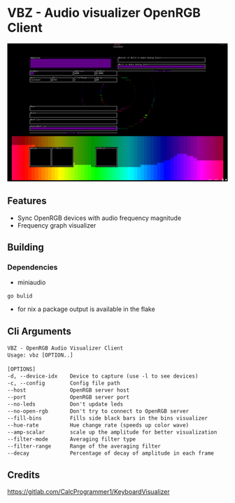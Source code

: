 # VBZ - Audio visualizer OpenRGB Client

![](.github/assets/img.png)

## Features
- Sync OpenRGB devices with audio frequency magnitude
- Frequency graph visualizer

## Building

### Dependencies
- miniaudio

```
go bulid
```

- for nix a package output is available in the flake

## Cli Arguments
```
VBZ - OpenRGB Audio Visualizer Client
Usage: vbz [OPTION..]

[OPTIONS]
-d, --device-idx    Device to capture (use -l to see devices)
-c, --config        Config file path
--host              OpenRGB server host
--port              OpenRGB server port
--no-leds           Don't update leds
--no-open-rgb       Don't try to connect to OpenRGB server
--fill-bins         Fills side black bars in the bins visualizer
--hue-rate          Hue change rate (speeds up color wave)
--amp-scalar        scale up the amplitude for better visualization
--filter-mode       Averaging filter type
--filter-range      Range of the averaging filter
--decay             Percentage of decay of amplitude in each frame
```

## Credits
https://gitlab.com/CalcProgrammer1/KeyboardVisualizer
